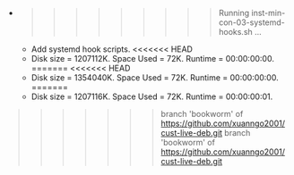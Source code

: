 * >>>>>>>>> Running inst-min-con-03-systemd-hooks.sh ...
  * Add systemd hook scripts.
<<<<<<< HEAD
  * Disk size = 1207112K. Space Used = 72K. Runtime = 00:00:00:00.
=======
<<<<<<< HEAD
  * Disk size = 1354040K. Space Used = 72K. Runtime = 00:00:00:00.
=======
  * Disk size = 1207116K. Space Used = 72K. Runtime = 00:00:00:01.
>>>>>>> branch 'bookworm' of https://github.com/xuanngo2001/cust-live-deb.git
>>>>>>> branch 'bookworm' of https://github.com/xuanngo2001/cust-live-deb.git
